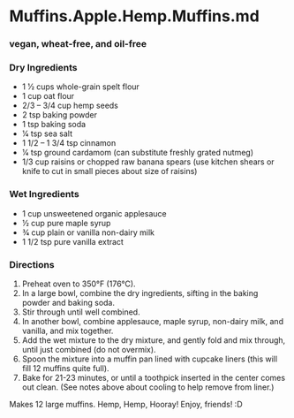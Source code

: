 # Muffins.Apple.Hemp.Muffins.md
### vegan, wheat-free, and oil-free

### Dry Ingredients 
- 1 1⁄2 cups whole-grain spelt flour
- 1 cup oat flour
- 2/3 – 3/4 cup hemp seeds
- 2 tsp baking powder
- 1 tsp baking soda
- 1⁄4 tsp sea salt
- 1 1/2 – 1 3/4 tsp cinnamon
- 1⁄4 tsp ground cardamom (can substitute freshly grated nutmeg)
- 1/3 cup raisins or chopped raw banana spears (use kitchen shears or knife to cut in small pieces about size of raisins)

### Wet Ingredients
- 1 cup unsweetened organic applesauce
- 1⁄2 cup pure maple syrup
- 3⁄4 cup plain or vanilla non-dairy milk
- 1 1/2 tsp pure vanilla extract

### Directions

1. Preheat oven to 350°F (176°C).
2. In a large bowl, combine the dry ingredients, sifting in the baking powder and baking soda.
3. Stir through until well combined.
4. In another bowl, combine applesauce, maple syrup, non-dairy milk, and vanilla, and mix together.
5. Add the wet mixture to the dry mixture, and gently fold and mix through, until just combined (do not overmix).
6. Spoon the mixture into a muffin pan lined with cupcake liners (this will fill 12 muffins quite full).
7. Bake for 21-23 minutes, or until a toothpick inserted in the center comes out clean.  (See notes above about cooling to help remove from liner.) 

Makes 12 large muffins.
Hemp, Hemp, Hooray!  Enjoy, friends! :D
